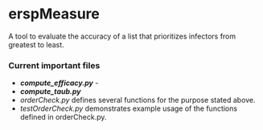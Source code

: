 # erspMeasure

A tool to evaluate the accuracy of a list that prioritizes infectors from greatest to least.

### Current important files

- ___compute_efficacy.py___ -
- ___compute_taub.py___
- _orderCheck.py_ defines several functions for the purpose stated above.
- _testOrderCheck.py_ demonstrates example usage of the functions defined in orderCheck.py.
